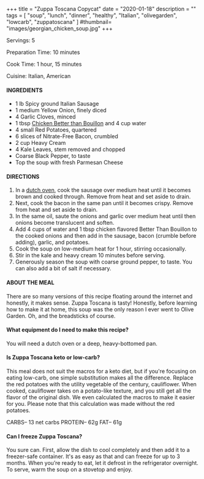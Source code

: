 +++
title = "Zuppa Toscana Copycat"
date = "2020-01-18"
description = ""
tags = [
    "soup",
    "lunch",
    "dinner",
    "healthy",
    "Italian",
    "olivegarden", 
    "lowcarb",
    "zuppatoscana"
]
#thumbnail= "images/georgian_chicken_soup.jpg"
+++

Servings: 5 <!--more-->

Preparation Time: 10 minutes 

Cook Time: 1 hour, 15 minutes

Cuisine: Italian, American

#### INGREDIENTS 

* 1 lb Spicy ground Italian Sausage
* 1 medium Yellow Onion, finely diced 
* 4 Garlic Cloves, minced 
* 1 tbsp [Chicken Better than Bouillon](https://amzn.to/38081yU) and 4 cup water
* 4 small Red Potatoes, quartered 
* 6 slices of Nitrate-Free Bacon, crumbled
* 2 cup Heavy Cream 
* 4 Kale Leaves, stem removed and chopped 
* Coarse Black Pepper, to taste
* Top the soup with fresh Parmesan Cheese

#### DIRECTIONS 

1. In a [dutch oven](https://amzn.to/3sFYTY1), cook the sausage over medium heat until it becomes brown and cooked through. Remove from heat and set aside to drain. 
2. Next, cook the bacon in the same pan until it becomes crispy. Remove from heat and set aside to drain. 
3. In the same oil, saute the onions and garlic over medium heat until then onions become translucent and soften. 
4. Add 4 cups of water and 1 tbsp chicken flavored Better Than Bouillon to the cooked onions and then add in the sausage, bacon (crumble before adding), garlic, and potatoes. 
5. Cook the soup on low-medium heat for 1 hour, stirring occasionally.  
6. Stir in the kale and heavy cream 10 minutes before serving. 
7. Generously season the soup with coarse ground pepper, to taste. You can also add a bit of salt if necessary. 

#### ABOUT THE MEAL

There are so many versions of this recipe floating around the internet and honestly, it makes sense. Zuppa Toscana is tasty! Honestly, before learning how to make it at home, this soup was the only reason I ever went to Olive Garden. Oh, and the breadsticks of course.


#### What equipment do I need to make this recipe? 

You will need a dutch oven or a deep, heavy-bottomed pan. 

#### Is Zuppa Toscana keto or low-carb? 

This meal does not suit the macros for a keto diet, but if you're focusing on eating low-carb, one simple substitution makes all the difference. Replace the red potatoes with the utility vegetable of the century, cauliflower. When cooked, cauliflower takes on a potato-like texture, and you still get all the flavor of the original dish. We even calculated the macros to make it easier for you. Please note that this calculation was made without the red potatoes.  

CARBS– 13 net carbs
PROTEIN– 62g
FAT– 61g

#### Can I freeze Zuppa Toscana? 

You sure can. First, allow the dish to cool completely and then add it to a freezer-safe container. It's as easy as that and can freeze for up to 3 months. When you’re ready to eat, let it defrost in the refrigerator overnight. To serve, warm the soup on a stovetop and enjoy.


